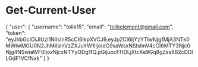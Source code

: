 # Get-Current-User

{
    "user": {
        "username": "tolik15",
        "email": "tolikelement@gmail.com",
        "token":          "eyJhbGciOiJIUzI1NiIsInR5cCI6IkpXVCJ9.eyJpZCI6IjYzYTIwNjg1MjA3NTk0MWIwMGU0N2JhMiIsInVzZXJuYW1lIjoidG9saWsxNSIsImV4cCI6MTY3Njc0Njg4NSwiaWF0IjoxNjcxNTYyODg1fQ.pGijuocFHDLjXtcKe9Gq8gZss9B2cDDlLGdF1VCfNxk"
    }
}
